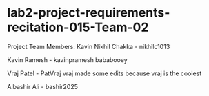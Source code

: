 # lab2-project-requirements-recitation-015-Team-02
Project Team Members: Kavin
Nikhil Chakka - nikhilc1013

Kavin Ramesh - kavinpramesh
bababooey

Vraj Patel - PatVraj
vraj made some edits because vraj is the coolest

Albashir Ali - bashir2025
